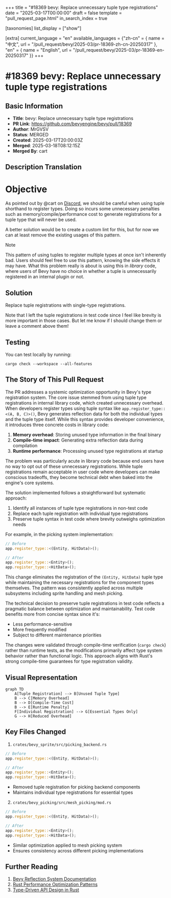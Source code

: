 +++
title = "#18369 bevy: Replace unnecessary tuple type registrations"
date = "2025-03-17T00:00:00"
draft = false
template = "pull_request_page.html"
in_search_index = true

[taxonomies]
list_display = ["show"]

[extra]
current_language = "en"
available_languages = {"zh-cn" = { name = "中文", url = "/pull_request/bevy/2025-03/pr-18369-zh-cn-20250317" }, "en" = { name = "English", url = "/pull_request/bevy/2025-03/pr-18369-en-20250317" }}
+++

# #18369 bevy: Replace unnecessary tuple type registrations

## Basic Information
- **Title**: bevy: Replace unnecessary tuple type registrations
- **PR Link**: https://github.com/bevyengine/bevy/pull/18369
- **Author**: MrGVSV
- **Status**: MERGED
- **Created**: 2025-03-17T20:00:03Z
- **Merged**: 2025-03-18T08:12:15Z
- **Merged By**: cart

## Description Translation

# Objective

As pointed out by @cart on [Discord](https://discord.com/channels/691052431525675048/1002362493634629796/1351279139872571462), we should be careful when using tuple shorthand to register types. Doing so incurs some unnecessary penalties such as memory/compile/performance cost to generate registrations for a tuple type that will never be used.

A better solution would be to create a custom lint for this, but for now we can at least remove the existing usages of this pattern.

> [!note]
> This pattern of using tuples to register multiple types at once isn't inherently bad. Users should feel free to use this pattern, knowing the side effects it may have. What this problem really is about is using this in _library_ code, where users of Bevy have no choice in whether a tuple is unnecessarily registered in an internal plugin or not.

## Solution

Replace tuple registrations with single-type registrations.

Note that I left the tuple registrations in test code since I feel like brevity is more important in those cases. But let me know if I should change them or leave a comment above them!

## Testing

You can test locally by running:

```
cargo check --workspace --all-features
```

## The Story of This Pull Request

The PR addresses a systemic optimization opportunity in Bevy's type registration system. The core issue stemmed from using tuple type registrations in internal library code, which created unnecessary overhead. When developers register types using tuple syntax like `app.register_type::<(A, B, C)>()`, Bevy generates reflection data for both the individual types and the tuple type itself. While this syntax provides developer convenience, it introduces three concrete costs in library code:

1. **Memory overhead**: Storing unused type information in the final binary
2. **Compile-time impact**: Generating extra reflection data during compilation
3. **Runtime performance**: Processing unused type registrations at startup

The problem was particularly acute in library code because end users have no way to opt out of these unnecessary registrations. While tuple registrations remain acceptable in user code where developers can make conscious tradeoffs, they become technical debt when baked into the engine's core systems.

The solution implemented follows a straightforward but systematic approach:
1. Identify all instances of tuple type registrations in non-test code
2. Replace each tuple registration with individual type registrations
3. Preserve tuple syntax in test code where brevity outweighs optimization needs

For example, in the picking system implementation:

```rust
// Before
app.register_type::<(Entity, HitData)>();

// After
app.register_type::<Entity>();
app.register_type::<HitData>();
```

This change eliminates the registration of the `(Entity, HitData)` tuple type while maintaining the necessary registrations for the component types themselves. The pattern was consistently applied across multiple subsystems including sprite handling and mesh picking.

The technical decision to preserve tuple registrations in test code reflects a pragmatic balance between optimization and maintainability. Test code benefits more from concise syntax since it's:
- Less performance-sensitive
- More frequently modified
- Subject to different maintenance priorities

The changes were validated through compile-time verification (`cargo check`) rather than runtime tests, as the modifications primarily affect type system behavior rather than functional logic. This approach aligns with Rust's strong compile-time guarantees for type registration validity.

## Visual Representation

```mermaid
graph TD
    A[Tuple Registration] --> B[Unused Tuple Type]
    B --> C[Memory Overhead]
    B --> D[Compile-Time Cost]
    B --> E[Runtime Penalty]
    F[Individual Registration] --> G[Essential Types Only]
    G --> H[Reduced Overhead]
```

## Key Files Changed

1. `crates/bevy_sprite/src/picking_backend.rs`
```rust
// Before
app.register_type::<(Entity, HitData)>();

// After
app.register_type::<Entity>();
app.register_type::<HitData>();
```
- Removed tuple registration for picking backend components
- Maintains individual type registrations for essential types

2. `crates/bevy_picking/src/mesh_picking/mod.rs`
```rust
// Before
app.register_type::<(Entity, HitData)>();

// After
app.register_type::<Entity>();
app.register_type::<HitData>();
```
- Similar optimization applied to mesh picking system
- Ensures consistency across different picking implementations

## Further Reading

1. [Bevy Reflection System Documentation](https://bevyengine.org/learn/book/features/reflection/)
2. [Rust Performance Optimization Patterns](https://doc.rust-lang.org/stable/nomicon/performance.html)
3. [Type-Driven API Design in Rust](https://rust-lang.github.io/api-guidelines/type-safety.html)